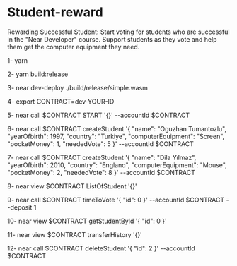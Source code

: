 # Student-reward
Rewarding Successful Student: Start voting for students who are successful in the "Near Developer" course. Support students as they vote and help them get the computer equipment they need.

1- yarn

2- yarn build:release

3- near dev-deploy ./build/release/simple.wasm

4- export CONTRACT=dev-YOUR-ID

5- near call $CONTRACT START '{}' --accountId $CONTRACT

6- near call $CONTRACT createStudent '{ "name": "Oguzhan Tumantozlu", "yearOfbirth": 1997, "country": "Turkiye", "computerEquipment": "Screen", "pocketMoney": 1, "neededVote": 5 }' --accountId $CONTRACT

7- near call $CONTRACT createStudent '{ "name": "Dila Yılmaz", "yearOfbirth": 2010, "country": "England", "computerEquipment": "Mouse", "pocketMoney": 2, "neededVote": 8 }' --accountId $CONTRACT

8- near view $CONTRACT ListOfStudent '{}'

9- near call $CONTRACT timeToVote '{ "id": 0 }' --accountId $CONTRACT --deposit 1

10- near view $CONTRACT getStudentById '{ "id": 0 }'

11- near view $CONTRACT transferHistory '{}'

12- near call $CONTRACT deleteStudent '{ "id": 2 }' --accountId $CONTRACT
